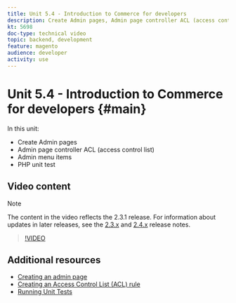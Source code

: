 ```yaml
---
title: Unit 5.4 - Introduction to Commerce for developers 
description: Create Admin pages, Admin page controller ACL (access control list), and unit testing
kt: 5698
doc-type: technical video
topic: backend, development
feature: magento
audience: developer
activity: use
---
```


# Unit 5.4 - Introduction to Commerce for developers {#main}

In this unit:

- Create Admin pages
- Admin page controller ACL (access control list)
- Admin menu items
- PHP unit test

## Video content

>[!NOTE]
>
>The content in the video reflects the 2.3.1 release. For information about updates in later releases, see the [ 2.3.x](https://devdocs.magento.com/guides/v2.3/release-notes/bk-release-notes.html) and [2.4.x](https://devdocs.magento.com/guides/v2.4/release-notes/bk-release-notes.html) release notes.

>[!VIDEO](https://video.tv.adobe.com/v/36200?quality=12&learn=on)

## Additional resources

- [Creating an admin page](https://devdocs.magento.com/guides/v2.4/ext-best-practices/extension-coding/example-module-adminpage.html)
- [Creating an Access Control List (ACL) rule](https://devdocs.magento.com/guides/v2.4/ext-best-practices/tutorials/create-access-control-list-rule.html)
- [Running Unit Tests](https://devdocs.magento.com/guides/v2.4/test/unit/unit_test_execution.html)
